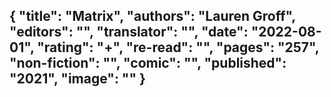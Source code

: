 {
 "title": "Matrix",
 "authors": "Lauren Groff",
 "editors": "",
 "translator": "",
 "date": "2022-08-01",
 "rating": "+",
 "re-read": "",
 "pages": "257",
 "non-fiction": "",
 "comic": "",
 "published": "2021",
 "image": ""
}
---

